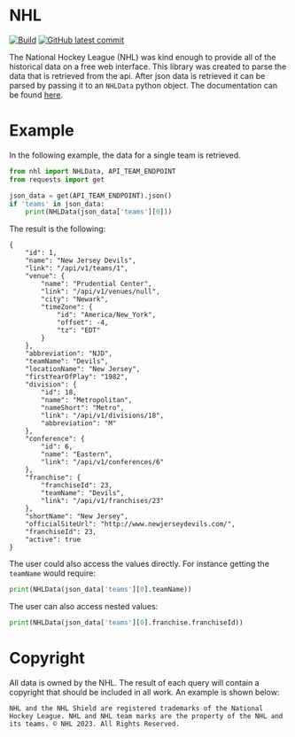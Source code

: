 # NHL 

[![Build](https://github.com/barbacbd/nhl/workflows/Build/badge.svg?branch=main&event=push)](https://github.com/barbacbd/nhl/actions/workflows/python-app.yml)
[![GitHub latest commit](https://img.shields.io/github/last-commit/barbacbd/nhl)](https://github.com/barbacbd/nhl/commit/)

The National Hockey League (NHL) was kind enough to provide all of the historical data on a free web interface. This library was created to parse the data that is retrieved from the api. After json data is retrieved it can be parsed by passing it to an `NHLData` python object. The documentation can be found [here](https://barbacbd.github.io/nhl/).

# Example 

In the following example, the data for a single team is retrieved.

```python
from nhl import NHLData, API_TEAM_ENDPOINT
from requests import get

json_data = get(API_TEAM_ENDPOINT).json()
if 'teams' in json_data:
    print(NHLData(json_data['teams'][0]))
```

The result is the following:

```
{
    "id": 1,
    "name": "New Jersey Devils",
    "link": "/api/v1/teams/1",
    "venue": {
        "name": "Prudential Center",
        "link": "/api/v1/venues/null",
        "city": "Newark",
        "timeZone": {
            "id": "America/New_York",
            "offset": -4,
            "tz": "EDT"
        }
    },
    "abbreviation": "NJD",
    "teamName": "Devils",
    "locationName": "New Jersey",
    "firstYearOfPlay": "1982",
    "division": {
        "id": 18,
        "name": "Metropolitan",
        "nameShort": "Metro",
        "link": "/api/v1/divisions/18",
        "abbreviation": "M"
    },
    "conference": {
        "id": 6,
        "name": "Eastern",
        "link": "/api/v1/conferences/6"
    },
    "franchise": {
        "franchiseId": 23,
        "teamName": "Devils",
        "link": "/api/v1/franchises/23"
    },
    "shortName": "New Jersey",
    "officialSiteUrl": "http://www.newjerseydevils.com/",
    "franchiseId": 23,
    "active": true
}
```

The user could also access the values directly. For instance getting the `teamName` would require:

```python
print(NHLData(json_data['teams'][0].teamName))
```

The user can also access nested values:

```python
print(NHLData(json_data['teams'][0].franchise.franchiseId))
```

# Copyright

All data is owned by the NHL. The result of each query will contain a copyright that should be included in all work. An example is shown below:

```
NHL and the NHL Shield are registered trademarks of the National Hockey League. NHL and NHL team marks are the property of the NHL and its teams. © NHL 2023. All Rights Reserved.
```